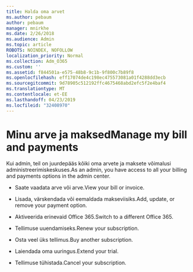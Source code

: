 ```yaml
---
title: Halda oma arvet
ms.author: pebaum
author: pebaum
manager: mnirkhe
ms.date: 2/26/2018
ms.audience: Admin
ms.topic: article
ROBOTS: NOINDEX, NOFOLLOW
localization_priority: Normal
ms.collection: Adm_O365
ms.custom: ''
ms.assetid: f844501a-e575-48b8-9c1b-9f800c7b89f8
ms.openlocfilehash: eff17074de4c198ec475573081a01f4288dd3ecb
ms.sourcegitcommit: 9d78905c512192ffc4675468abd2efc5f2e4baf4
ms.translationtype: MT
ms.contentlocale: et-EE
ms.lasthandoff: 04/23/2019
ms.locfileid: "32408970"
---
```

# <a name="manage-my-bill-and-payments"></a><span data-ttu-id="c5ff5-102">Minu arve ja maksed</span><span class="sxs-lookup"><span data-stu-id="c5ff5-102">Manage my bill and payments</span></span>

<span data-ttu-id="c5ff5-103">Kui admin, teil on juurdepääs kõiki oma arvete ja maksete võimalusi administreerimiskeskuses.</span><span class="sxs-lookup"><span data-stu-id="c5ff5-103">As an admin, you have access to all your billing and payments options in the admin center.</span></span>
  
- <span data-ttu-id="c5ff5-104">Saate vaadata arve või arve.</span><span class="sxs-lookup"><span data-stu-id="c5ff5-104">View your bill or invoice.</span></span>
    
- <span data-ttu-id="c5ff5-105">Lisada, värskendada või eemaldada makseviisiks.</span><span class="sxs-lookup"><span data-stu-id="c5ff5-105">Add, update, or remove your payment option.</span></span>
    
- <span data-ttu-id="c5ff5-106">Aktiveerida erinevaid Office 365.</span><span class="sxs-lookup"><span data-stu-id="c5ff5-106">Switch to a different Office 365.</span></span>
    
- <span data-ttu-id="c5ff5-107">Tellimuse uuendamiseks.</span><span class="sxs-lookup"><span data-stu-id="c5ff5-107">Renew your subscription.</span></span>
    
- <span data-ttu-id="c5ff5-108">Osta veel üks tellimus.</span><span class="sxs-lookup"><span data-stu-id="c5ff5-108">Buy another subscription.</span></span>
    
- <span data-ttu-id="c5ff5-109">Laiendada oma uuringus.</span><span class="sxs-lookup"><span data-stu-id="c5ff5-109">Extend your trial.</span></span>
    
- <span data-ttu-id="c5ff5-110">Tellimuse tühistada.</span><span class="sxs-lookup"><span data-stu-id="c5ff5-110">Cancel your subscription.</span></span>
    


